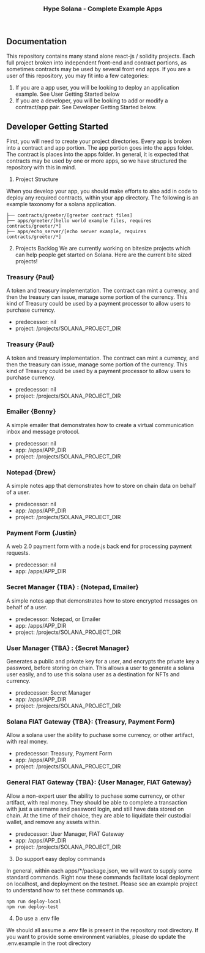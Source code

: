 <br />
<br />



<h3 align="center">
  <b>
      Hype Solana - Complete Example Apps
  </b>
</h3>

<br />

<!-- DOCUMENTATION -->
## Documentation

This repository contains many stand alone react-js / solidity projects. Each full project broken into independent front-end and contract portions, as sometimes contracts may be used by several front end apps. If you are a user of this repository, you may fit into a few categories: 

1. If you are a app user, you will be looking to deploy an application example. See User Getting Started below
2. If you are a developer, you will be looking to add or modify a contract/app pair. See Developer Getting Started below.

## Developer Getting Started

First, you will need to create your project directories. Every app is broken into a contract and app portion. The app portion goes into the apps folder. The contract is places into the apps folder. In general, it is expected that contracts may be used by one or more apps, so we have structured the repository with this in mind.

1. Project Structure 

When you develop your app, you should make efforts to also add in code to deploy any required contracts, within your app directory. The following is an example taxonomy for a solana application.

```
├── contracts/greeter/[greeter contract files]
├── apps/greeter/[hello world example files, requires contracts/greeter/*]
├── apps/echo_server/[echo server example, requires contracts/greeter/*]
```
2. Projects Backlog
We are currently working on bitesize projects which can help people get started on Solana. Here are the current bite sized projects!
### Treasury {Paul}
A token and treasury implementation. The contract can mint a currency, and then the treasury can issue, manage some portion of the currency. This kind of Treasury could be used by a payment processor to allow users to purchase currency.
- predecessor: nil
- project: /projects/SOLANA_PROJECT_DIR

### Treasury {Paul}
A token and treasury implementation. The contract can mint a currency, and then the treasury can issue, manage some portion of the currency. This kind of Treasury could be used by a payment processor to allow users to purchase currency.
- predecessor: nil
- project: /projects/SOLANA_PROJECT_DIR

### Emailer {Benny} 
A simple emailer that demonstrates how to create a virtual communication inbox and message protocol.
- predecessor: nil
- app: /apps/APP_DIR 
- project: /projects/SOLANA_PROJECT_DIR

### Notepad {Drew} 
A simple notes app that demonstrates how to store on chain data on behalf of a user.
- predecessor: nil
- app: /apps/APP_DIR 
- project: /projects/SOLANA_PROJECT_DIR

### Payment Form {Justin} 
A web 2.0 payment form with a node.js back end for processing payment requests.
- predecessor: nil
- app: /apps/APP_DIR 

### Secret Manager {TBA} : {Notepad, Emailer}  
A simple notes app that demonstrates how to store encrypted messages on behalf of a user.
- predecessor: Notepad, or Emailer
- app: /apps/APP_DIR 
- project: /projects/SOLANA_PROJECT_DIR

### User Manager {TBA} : {Secret Manager} 
Generates a public and private key for a user, and encrypts the private key a password, before storing on chain. This allows a user to generate a solana user easily, and to use this solana user as a destination for NFTs and currency. 
- predecessor: Secret Manager
- app: /apps/APP_DIR 
- project: /projects/SOLANA_PROJECT_DIR

### Solana FIAT Gateway {TBA}: {Treasury, Payment Form} 
Allow a solana user the ability to puchase some currency, or other artifact, with real money. 
- predecessor: Treasury, Payment Form
- app: /apps/APP_DIR 
- project: /projects/SOLANA_PROJECT_DIR

### General FIAT Gateway {TBA}: {User Manager, FIAT Gateway} 
Allow a non-expert user the ability to puchase some currency, or other artifact, with real money. They should be able to complete a transaction with just a username and password login, and still have data stored on chain. At the time of their choice, they are able to liquidate their custodial wallet, and remove any assets within. 
- predecessor: User Manager, FIAT Gateway
- app: /apps/APP_DIR 
- project: /projects/SOLANA_PROJECT_DIR

3. Do support easy deploy commands

In general, within each apps/*/package.json, we will want to supply some standard commands. Right now these commands facilitate local deployment on localhost, and deployment on the testnet. Please see an example project to understand how to set these commands up.

```
npm run deploy-local
npm run deploy-test
```

4. Do use a .env file

We should all assume a .env file is present in the repository root directory. If you want to provide some environment variables, please do update the .env.example in the root directory
